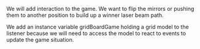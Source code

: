 We will add interaction to the game. We want to flip the mirrors or pushing them to another position to build up a winner laser beam path.

We add an instance variable gridBoardGame holding a grid model to the listener because we will need to access the model to react to events to update the game situation.